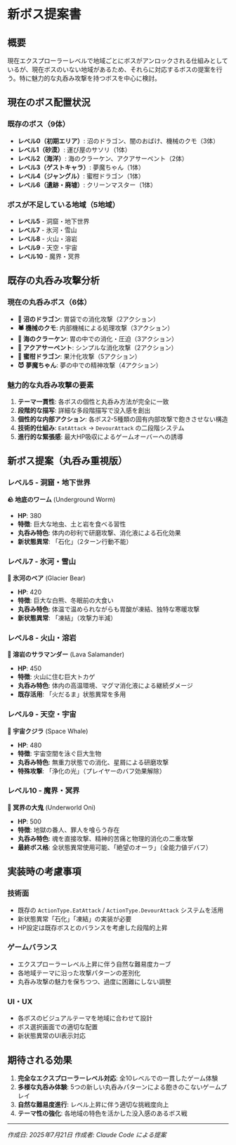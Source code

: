 # 新ボス提案書

## 概要

現在エクスプローラーレベルで地域ごとにボスがアンロックされる仕組みとしているが、現在ボスのいない地域があるため、それらに対応するボスの提案を行う。特に魅力的な丸呑み攻撃を持つボスを中心に検討。

## 現在のボス配置状況

### 既存のボス（9体）
- **レベル0（初期エリア）**: 沼のドラゴン、闇のおばけ、機械のクモ（3体）
- **レベル1（砂漠）**: 運び屋のサソリ（1体）
- **レベル2（海洋）**: 海のクラーケン、アクアサーペント（2体）
- **レベル3（ゲストキャラ）**: 夢魔ちゃん（1体）
- **レベル4（ジャングル）**: 蜜柑ドラゴン（1体）
- **レベル6（遺跡・廃墟）**: クリーンマスター（1体）

### ボスが不足している地域（5地域）
- **レベル5** - 洞窟・地下世界
- **レベル7** - 氷河・雪山
- **レベル8** - 火山・溶岩
- **レベル9** - 天空・宇宙
- **レベル10** - 魔界・冥界

## 既存の丸呑み攻撃分析

### 現在の丸呑みボス（6体）
- **🐲 沼のドラゴン**: 胃袋での消化攻撃（2アクション）
- **🕷️ 機械のクモ**: 内部機械による処理攻撃（3アクション）
- **🦑 海のクラーケン**: 胃の中での消化・圧迫（3アクション）
- **🐍 アクアサーペント**: シンプルな消化攻撃（2アクション）
- **🍊 蜜柑ドラゴン**: 果汁化攻撃（5アクション）
- **😈 夢魔ちゃん**: 夢の中での精神攻撃（4アクション）

### 魅力的な丸呑み攻撃の要素
1. **テーマ一貫性**: 各ボスの個性と丸呑み方法が完全に一致
2. **段階的な描写**: 詳細な多段階描写で没入感を創出
3. **個性的な内部アクション**: 各ボス2-5種類の固有内部攻撃で飽きさせない構造
4. **技術的仕組み**: `EatAttack` → `DevourAttack` の二段階システム
5. **進行的な緊張感**: 最大HP吸収によるゲームオーバーへの誘導

## 新ボス提案（丸呑み重視版）

### レベル5 - 洞窟・地下世界
**🪨 地底のワーム** (Underground Worm)
- **HP**: 380
- **特徴**: 巨大な地虫、土と岩を食べる習性
- **丸呑み特色**: 体内の砂利で研磨攻撃、消化液による石化効果
- **新状態異常**: 「石化」（2ターン行動不能）

### レベル7 - 氷河・雪山
**🐻 氷河のベア** (Glacier Bear)
- **HP**: 420
- **特徴**: 巨大な白熊、冬眠前の大食い
- **丸呑み特色**: 体温で温められながらも胃酸が凍結、独特な寒暖攻撃
- **新状態異常**: 「凍結」（攻撃力半減）

### レベル8 - 火山・溶岩
**🐲 溶岩のサラマンダー** (Lava Salamander)
- **HP**: 450
- **特徴**: 火山に住む巨大トカゲ
- **丸呑み特色**: 体内の高温環境、マグマ消化液による継続ダメージ
- **既存活用**: 「火だるま」状態異常を多用

### レベル9 - 天空・宇宙
**🌌 宇宙クジラ** (Space Whale)
- **HP**: 480
- **特徴**: 宇宙空間を泳ぐ巨大生物
- **丸呑み特色**: 無重力状態での消化、星屑による研磨攻撃
- **特殊攻撃**: 「浄化の光」（プレイヤーのバフ効果解除）

### レベル10 - 魔界・冥界
**👹 冥界の大鬼** (Underworld Oni)
- **HP**: 500
- **特徴**: 地獄の番人、罪人を喰らう存在
- **丸呑み特色**: 魂を直接攻撃、精神的苦痛と物理的消化の二重攻撃
- **最終ボス格**: 全状態異常使用可能、「絶望のオーラ」（全能力値デバフ）

## 実装時の考慮事項

### 技術面
- 既存の `ActionType.EatAttack` / `ActionType.DevourAttack` システムを活用
- 新状態異常「石化」「凍結」の実装が必要
- HP設定は既存ボスとのバランスを考慮した段階的上昇

### ゲームバランス
- エクスプローラーレベル上昇に伴う自然な難易度カーブ
- 各地域テーマに沿った攻撃パターンの差別化
- 丸呑み攻撃の魅力を保ちつつ、過度に困難にしない調整

### UI・UX
- 各ボスのビジュアルテーマを地域に合わせて設計
- ボス選択画面での適切な配置
- 新状態異常のUI表示対応

## 期待される効果

1. **完全なエクスプローラーレベル対応**: 全10レベルでの一貫したゲーム体験
2. **多様な丸呑み体験**: 5つの新しい丸呑みパターンによる飽きのこないゲームプレイ
3. **自然な難易度進行**: レベル上昇に伴う適切な挑戦度向上
4. **テーマ性の強化**: 各地域の特色を活かした没入感のあるボス戦

---

*作成日: 2025年7月21日*
*作成者: Claude Code による提案*